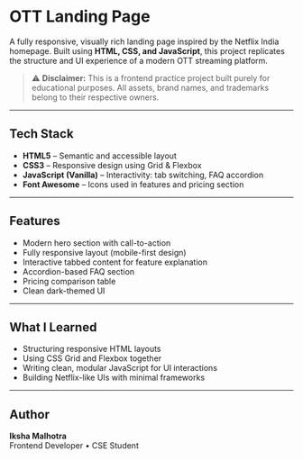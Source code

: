 # OTT Landing Page 

A fully responsive, visually rich landing page inspired by the Netflix India homepage. Built using **HTML, CSS, and JavaScript**, this project replicates the structure and UI experience of a modern OTT streaming platform.

> ⚠️ **Disclaimer:** This is a frontend practice project built purely for educational purposes. All assets, brand names, and trademarks belong to their respective owners.

---

## Tech Stack

- **HTML5** – Semantic and accessible layout
- **CSS3** – Responsive design using Grid & Flexbox
- **JavaScript (Vanilla)** – Interactivity: tab switching, FAQ accordion
- **Font Awesome** – Icons used in features and pricing section

---

## Features

- Modern hero section with call-to-action
- Fully responsive layout (mobile-first design)
- Interactive tabbed content for feature explanation
- Accordion-based FAQ section
- Pricing comparison table
- Clean dark-themed UI

---

## What I Learned

- Structuring responsive HTML layouts
- Using CSS Grid and Flexbox together
- Writing clean, modular JavaScript for UI interactions
- Building Netflix-like UIs with minimal frameworks

---

## Author

**Iksha Malhotra**  
Frontend Developer • CSE Student  

